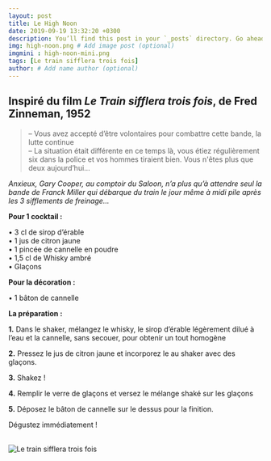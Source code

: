 ```yaml
---
layout: post
title: Le High Noon
date: 2019-09-19 13:32:20 +0300
description: You’ll find this post in your `_posts` directory. Go ahead and edit it and re-build the site to see your changes. # Add post description (optional)
img: high-noon.png # Add image post (optional)
imgmini : high-noon-mini.png
tags: [Le train sifflera trois fois]
author: # Add name author (optional)
---
```


## Inspiré du film *Le Train sifflera trois fois*, de Fred Zinneman, 1952

>&ndash; Vous avez accepté d’être volontaires pour combattre cette bande, la lutte continue <br>
>&ndash; La situation était différente en ce temps là, vous étiez régulièrement six dans la police et vos hommes tiraient bien. Vous n'êtes plus que deux aujourd’hui...

*Anxieux, Gary Cooper, au comptoir du Saloon, n’a plus qu’à attendre seul la bande de Franck Miller qui débarque du train le jour même à midi pile après les 3 sifflements de freinage...*

**Pour 1 cocktail :**

• 3 cl de sirop d’érable <br>
• 1 jus de citron jaune <br>
• 1 pincée de cannelle en poudre <br>
• 1,5 cl de Whisky ambré <br>
• Glaçons <br>

**Pour la décoration :**

• 1 bâton de cannelle <br>

**La préparation :**

**1.** Dans le shaker, mélangez le whisky, le sirop d’érable légèrement dilué à l’eau et la cannelle, sans secouer, pour obtenir un tout homogène

**2.** Pressez le jus de citron jaune et incorporez le au shaker avec des glaçons.  

**3.** Shakez !

**4.** Remplir le verre de glaçons et versez le mélange shaké sur les glaçons

**5.** Déposez le bâton de cannelle sur le dessus pour la finition.

Dégustez immédiatement ! <br><br>

![Le train sifflera trois fois]({{site.baseurl}}/assets/img/high-noon-film.jpg)

